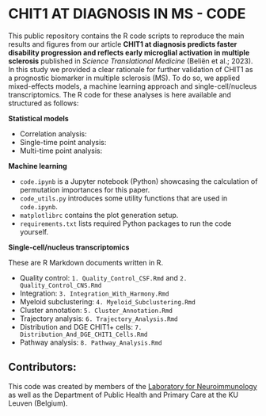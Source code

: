 # CHIT1 AT DIAGNOSIS IN MS - CODE
This public repository contains the R code scripts to reproduce the main results and figures from our article **CHIT1 at diagnosis predicts faster disability progression and reflects early microglial activation in multiple sclerosis** published in *Science Translational Medicine* (Beliën et al.; 2023). In this study we provided a clear rationale for further validation of CHIT1 as a prognostic biomarker in multiple sclerosis (MS). To do so, we applied mixed-effects models, a machine learning approach and single-cell/nucleus transcriptomics. The R code for these analyses is here available and structured as follows:

**Statistical models**
- Correlation analysis:
- Single-time point analysis:
- Multi-time point analysis:

**Machine learning**
- `code.ipynb` is a Jupyter notebook (Python) showcasing the calculation of permutation importances for this paper.
- `code_utils.py` introduces some utility functions that are used in `code.ipynb`.
- `matplotlibrc` contains the plot generation setup.
- `requirements.txt` lists required Python packages to run the code yourself.

**Single-cell/nucleus transcriptomics**

These are R Markdown documents written in R.
- Quality control: `1. Quality_Control_CSF.Rmd` and `2. Quality_Control_CNS.Rmd`
- Integration: `3. Integration_With_Harmony.Rmd`
- Myeloid subclustering: `4. Myeloid_Subclustering.Rmd`
- Cluster annotation: `5. Cluster_Annotation.Rmd`
- Trajectory analysis: `6. Trajectory_Analysis.Rmd`
- Distribution and DGE CHIT1+ cells: `7. Distribution_And_DGE_CHIT1_Cells.Rmd`
- Pathway analysis: `8. Pathway_Analysis.Rmd`

## Contributors:
This code was created by members of the [Laboratory for Neuroimmunology](https://gbiomed.kuleuven.be/english/research/50000666/50000668/50525530/laboratory-for-neuroimmunology) as well as the Department of Public Health and Primary Care at the KU Leuven (Belgium).
